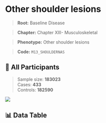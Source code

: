 # Other shoulder lesions

> **Root:** Baseline Disease  

> **Chapter:** Chapter XIII- Musculoskeletal  

> **Phenotype:** Other shoulder lesions  

> **Code:** `M13_SHOULDERNAS`

## 🧪 All Participants  
> Sample size: **183023**  
> Cases: **433**  
> Controls: **182590**
<img src="/Sensitive/Figures/ALL/Baseline/M13_SHOULDERNAS.png"/>

## 📊 Data Table
<CsvTableMRF src="/Sensitive/Data/ALL/Baseline/LG_M13_SHOULDERNAS.csv"/>

